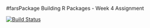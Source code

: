 #farsPackage
Building R Packages - Week 4 Assignment

[![Build Status](https://travis-ci.org/abhinavcreed13/testRPackage.svg?branch=master)](https://travis-ci.org/abhinavcreed13/testRPackage)
